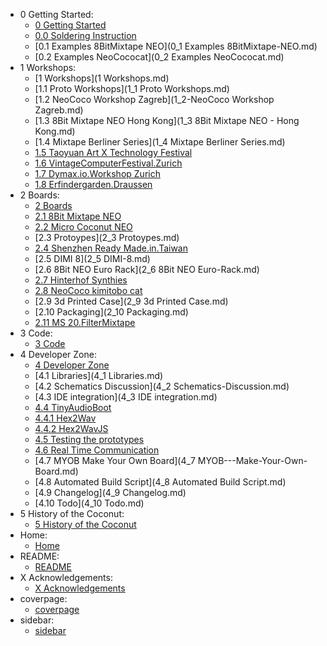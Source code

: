- 0 Getting Started:
  - [0 Getting Started](0-Getting-Started.md)
  - [0.0 Soldering Instruction](0_0-Soldering-Instruction.md)
  - [0.1 Examples 8BitMixtape NEO](0_1 Examples 8BitMixtape-NEO.md)
  - [0.2 Examples NeoCococat](0_2 Examples NeoCococat.md)
- 1 Workshops:
  - [1 Workshops](1 Workshops.md)
  - [1.1 Proto Workshops](1_1 Proto Workshops.md)
  - [1.2 NeoCoco Workshop Zagreb](1_2-NeoCoco Workshop Zagreb.md)
  - [1.3 8Bit Mixtape NEO   Hong Kong](1_3 8Bit Mixtape NEO - Hong Kong.md)
  - [1.4 Mixtape Berliner Series](1_4 Mixtape Berliner Series.md)
  - [1.5 Taoyuan Art X Technology Festival](1_5-Taoyuan-Art-X-Technology-Festival.md)
  - [1.6 VintageComputerFestival.Zurich](1_6-VintageComputerFestival_Zurich.md)
  - [1.7 Dymax.io.Workshop Zurich](1_7-Dymax.io_Workshop-Zurich.md)
  - [1.8 Erfindergarden.Draussen](1_8-Erfindergarden_Draussen.md)
- 2 Boards:
  - [2 Boards](2-Boards.md)
  - [2.1 8Bit Mixtape NEO](2_1-8Bit-Mixtape-NEO.md)
  - [2.2 Micro Coconut NEO](2_2-Micro-Coconut-NEO.md)
  - [2.3 Protoypes](2_3 Protoypes.md)
  - [2.4 Shenzhen Ready Made.in.Taiwan](2_4-Shenzhen-Ready-Made_in_Taiwan.md)
  - [2.5 DIMI 8](2_5 DIMI-8.md)
  - [2.6 8Bit NEO Euro Rack](2_6 8Bit NEO Euro-Rack.md)
  - [2.7 Hinterhof Synthies](2_7-Hinterhof-Synthies.md)
  - [2.8 NeoCoco kimitobo cat](2_8-NeoCoco-kimitobo-cat.md)
  - [2.9 3d Printed Case](2_9 3d Printed Case.md)
  - [2.10 Packaging](2_10 Packaging.md)
  - [2.11 MS 20.FilterMixtape](2_11-MS-20_FilterMixtape.md)
- 3 Code:
  - [3 Code](3-Code.md)
- 4 Developer Zone:
  - [4 Developer Zone](4-Developer-Zone.md)
  - [4.1 Libraries](4_1 Libraries.md)
  - [4.2 Schematics Discussion](4_2 Schematics-Discussion.md)
  - [4.3 IDE integration](4_3 IDE integration.md)
  - [4.4 TinyAudioBoot](4_4-TinyAudioBoot.md)
  - [4.4.1 Hex2Wav](4_4.1-Hex2Wav.md)
  - [4.4.2 Hex2WavJS](4_4.2-Hex2WavJS.md)
  - [4.5 Testing the prototypes](4_5-Testing-the-prototypes.md)
  - [4.6 Real Time Communication](4_6-Real-Time-Communication.md)
  - [4.7 MYOB   Make Your Own Board](4_7 MYOB---Make-Your-Own-Board.md)
  - [4.8 Automated Build Script](4_8 Automated Build Script.md)
  - [4.9 Changelog](4_9 Changelog.md)
  - [4.10 Todo](4_10 Todo.md)
- 5 History of the Coconut:
  - [5 History of the Coconut](5-History-of-the-Coconut.md)
- Home:
  - [Home](Home.md)
- README:
  - [README](README.md)
- X Acknowledgements:
  - [X Acknowledgements](X-Acknowledgements.md)
- coverpage:
  - [coverpage](coverpage.md)
- sidebar:
  - [sidebar](sidebar.md)
